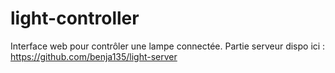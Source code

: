 # light-controller

Interface web pour contrôler une lampe connectée.
Partie serveur dispo ici : https://github.com/benja135/light-server